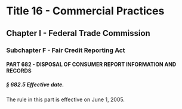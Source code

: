 
# Title 16 - Commercial Practices
## Chapter I - Federal Trade Commission
### Subchapter F - Fair Credit Reporting Act
#### PART 682 - DISPOSAL OF CONSUMER REPORT INFORMATION AND RECORDS
##### § 682.5 Effective date.

The rule in this part is effective on June 1, 2005.
